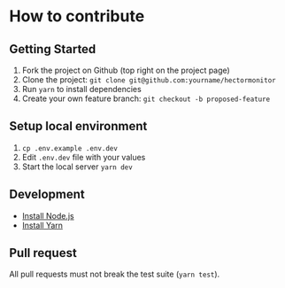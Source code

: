 # How to contribute

## Getting Started

1.  Fork the project on Github (top right on the project page)
2.  Clone the project: `git clone git@github.com:yourname/hectormonitor`
3.  Run `yarn` to install dependencies
4.  Create your own feature branch: `git checkout -b proposed-feature`

## Setup local environment

1.  `cp .env.example .env.dev`
2.  Edit `.env.dev` file with your values
3.  Start the local server `yarn dev`

## Development

* [Install Node.js](https://nodejs.org/en/download/)
* [Install Yarn](https://yarnpkg.com/en/docs/install#mac-stable)

## Pull request

All pull requests must not break the test suite (`yarn test`).
